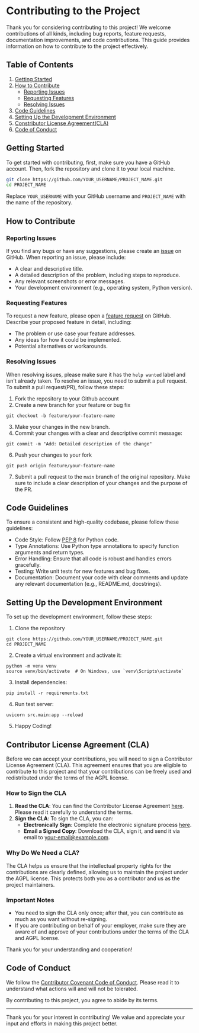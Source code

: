 # Contributing to the Project

Thank you for considering contributing to this project! We welcome contributions of all kinds, including bug reports, feature requests, documentation improvements, and code contributions. This guide provides information on how to contribute to the project effectively.

## Table of Contents

1. [Getting Started](#getting-started)
2. [How to Contribute](#how-to-contribute)
   - [Reporting Issues](#reporting-issues)
   - [Requesting Features](#requesting-features)
   - [Resolving Issues](#resolving-issues)
3. [Code Guidelines](#code-guidelines)
4. [Setting Up the Development Environment](#setting-up-the-development-environment)
5. [Constributor License Agreement(CLA)](#Contributor-License-Agreement-(CLA))
6. [Code of Conduct](#code-of-conduct)

## Getting Started

To get started with contributing, first, make sure you have a GitHub account. Then, fork the repository and clone it to your local machine.

```bash
git clone https://github.com/YOUR_USERNAME/PROJECT_NAME.git
cd PROJECT_NAME
```
Replace ```YOUR_USERNAME``` with your GitHub username and ```PROJECT_NAME``` with the name of the repository.
## How to Contribute
### Reporting Issues
If you find any bugs or have any suggestions, please create an [issue](https://github.com/BrandonS09/SearchVision/issues) on GitHub. When reporting an issue, please include:

- A clear and descriptive title.
- A detailed description of the problem, including steps to reproduce.
- Any relevant screenshots or error messages.
- Your development environment (e.g., operating system, Python version).

### Requesting Features
To request a new feature, please open a [feature request](https://github.com/BrandonS09/SearchVision/issues) on GitHub. Describe your proposed feature in detail, including:

- The problem or use case your feature addresses.
- Any ideas for how it could be implemented.
- Potential alternatives or workarounds.

### Resolving Issues
When resolving issues, please make sure it has the ```help wanted``` label and isn't already taken. To resolve an issue, you need to submit a pull request. To submit a pull request(PR), follow these steps:
1. Fork the repository to your Github account
2. Create a new branch for your feature or bug fix
```
git checkout -b feature/your-feature-name
```
3. Make your changes in the new branch.
4. Commit your changes with a clear and descriptive commit message:
```
git commit -m "Add: Detailed description of the change"
```
6. Push your changes to your fork
```
git push origin feature/your-feature-name
```
7. Submit a pull request to the ```main``` branch of the original repository. Make sure to include a clear description of your changes and the purpose of the PR.

## Code Guidelines
To ensure a consistent and high-quality codebase, please follow these guidelines:

- Code Style: Follow [PEP 8](https://peps.python.org/pep-0008/) for Python code.
- Type Annotations: Use Python type annotations to specify function arguments and return types.
- Error Handling: Ensure that all code is robust and handles errors gracefully.
- Testing: Write unit tests for new features and bug fixes.
- Documentation: Document your code with clear comments and update any relevant documentation (e.g., README.md, docstrings).

## Setting Up the Development Environment
To set up the development environment, follow these steps:
1. Clone the repository
```
git clone https://github.com/YOUR_USERNAME/PROJECT_NAME.git
cd PROJECT_NAME
```
2. Create a virtual environment and activate it:
```
python -m venv venv
source venv/bin/activate  # On Windows, use `venv\Scripts\activate`
```
3. Install dependencies:
```
pip install -r requirements.txt
```
4. Run test server:
```
uvicorn src.main:app --reload
```
5. Happy Coding!

## Contributor License Agreement (CLA)

Before we can accept your contributions, you will need to sign a Contributor License Agreement (CLA). This agreement ensures that you are eligible to contribute to this project and that your contributions can be freely used and redistributed under the terms of the AGPL license.

### How to Sign the CLA

1. **Read the CLA**: You can find the Contributor License Agreement [here](LINK_TO_CLA_DOCUMENT). Please read it carefully to understand the terms.
2. **Sign the CLA**: To sign the CLA, you can:
   - **Electronically Sign**: Complete the electronic signature process [here](LINK_TO_ELECTRONIC_SIGNATURE_FORM).
   - **Email a Signed Copy**: Download the CLA, sign it, and send it via email to [your-email@example.com](mailto:your-email@example.com).

### Why Do We Need a CLA?

The CLA helps us ensure that the intellectual property rights for the contributions are clearly defined, allowing us to maintain the project under the AGPL license. This protects both you as a contributor and us as the project maintainers.

### Important Notes

- You need to sign the CLA only once; after that, you can contribute as much as you want without re-signing.
- If you are contributing on behalf of your employer, make sure they are aware of and approve of your contributions under the terms of the CLA and AGPL license.

Thank you for your understanding and cooperation!


## Code of Conduct
We follow the [Contributor Covenant Code of Conduct](https://www.contributor-covenant.org/version/2/1/code_of_conduct/). Please read it to understand what actions will and will not be tolerated.

By contributing to this project, you agree to abide by its terms.

---
Thank you for your interest in contributing! We value and appreciate your input and efforts in making this project better.
